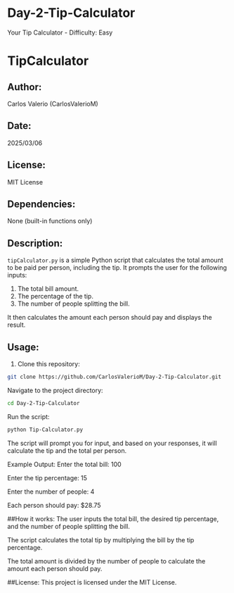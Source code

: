# Day-2-Tip-Calculator
Your Tip Calculator - Difficulty: Easy
# TipCalculator

## Author:
Carlos Valerio (CarlosValerioM)

## Date:
2025/03/06

## License:
MIT License

## Dependencies:
None (built-in functions only)

## Description:
`tipCalculator.py` is a simple Python script that calculates the total amount to be paid per person, including the tip. It prompts the user for the following inputs:
1. The total bill amount.
2. The percentage of the tip.
3. The number of people splitting the bill.

It then calculates the amount each person should pay and displays the result.

## Usage:

1. Clone this repository:

```bash
git clone https://github.com/CarlosValerioM/Day-2-Tip-Calculator.git
```
Navigate to the project directory:
```bash
cd Day-2-Tip-Calculator
```
Run the script:
```bash
python Tip-Calculator.py
```

The script will prompt you for input, and based on your responses, it will calculate the tip and the total per person.

Example Output:
Enter the total bill: 100

Enter the tip percentage: 15

Enter the number of people: 4

Each person should pay: $28.75

##How it works:
The user inputs the total bill, the desired tip percentage, and the number of people splitting the bill.

The script calculates the total tip by multiplying the bill by the tip percentage.

The total amount is divided by the number of people to calculate the amount each person should pay.

##License:
This project is licensed under the MIT License.
